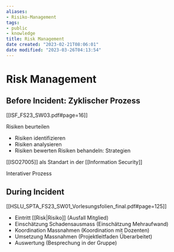 ```yaml
---
aliases: 
- Risiko-Management
tags:
- public
- knowledge
title: Risk Management
date created: "2023-02-21T08:06:01"
date modified: "2023-03-26T04:13:54"
---
```


# Risk Management

## Before Incident: Zyklischer Prozess

[[ISF_FS23_SW03.pdf#page=16]]

Risiken beurteilen
- Risiken identifizieren
- Risiken analysieren
- Risiken bewerten
Risiken behandeln: Strategien

[[ISO27005]] als Standart in der [[Information Security]]

Interativer Prozess

## During Incident

[[HSLU_SPTA_FS23_SW01_Vorlesungsfolien_final.pdf#page=125]]
- Eintritt [[Risk|Risiko]] (Ausfall Mitglied)
- Einschätzung Schadensausmass (Einschätzung Mehraufwand)
- Koordination Massnahmen (Koordination mit Dozenten)
- Umsetzung Massnahmen (Projektleitfaden Überarbeitet)
- Auswertung (Besprechung in der Gruppe)
